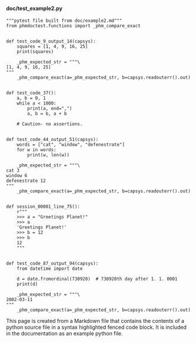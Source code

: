 #### doc/test_example2.py
```python3
"""pytest file built from doc/example2.md"""
from phmdoctest.functions import _phm_compare_exact


def test_code_9_output_14(capsys):
    squares = [1, 4, 9, 16, 25]
    print(squares)

    _phm_expected_str = """\
[1, 4, 9, 16, 25]
"""
    _phm_compare_exact(a=_phm_expected_str, b=capsys.readouterr().out)


def test_code_37():
    a, b = 0, 1
    while a < 1000:
        print(a, end=",")
        a, b = b, a + b

    # Caution- no assertions.


def test_code_44_output_51(capsys):
    words = ["cat", "window", "defenestrate"]
    for w in words:
        print(w, len(w))

    _phm_expected_str = """\
cat 3
window 6
defenestrate 12
"""
    _phm_compare_exact(a=_phm_expected_str, b=capsys.readouterr().out)


def session_00001_line_75():
    r"""
    >>> a = "Greetings Planet!"
    >>> a
    'Greetings Planet!'
    >>> b = 12
    >>> b
    12
    """


def test_code_87_output_94(capsys):
    from datetime import date

    d = date.fromordinal(730920)  # 730920th day after 1. 1. 0001
    print(d)

    _phm_expected_str = """\
2002-03-11
"""
    _phm_compare_exact(a=_phm_expected_str, b=capsys.readouterr().out)
```
This page is created from a Markdown file that contains the contents
of a python source file in a syntax highlighted fenced code block.
It is included in the documentation as an example python file.
